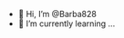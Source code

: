 - 👋 Hi, I’m @Barba828
- 🌱 I’m currently learning ...

<!---
Barba828/Barba828 is a ✨ special ✨ repository because its `README.md` (this file) appears on your GitHub profile.
You can click the Preview link to take a look at your changes.
--->


